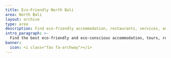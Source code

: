 ```yaml
---
title: Eco-Friendly North Bali
area: North Bali
layout: archive
type: area
description: Find eco-friendly accommodation, restaurants, services, and things to do in North Bali with our free green business directory.
intro_paragraph: >-
  Find the best eco-friendly and eco-conscious accommodation, tours, restaurants, and services in North Bali. The region is centered around historic [Singaraja](/areas/singaraja), the old Dutch capital with colonial architecture. The area is much quieter and less crowded than [South Bali](/areas/south-bali). Nearby [Lovina](/areas/lovina) is a destination that offers dolphin tours.
banner:
  icon: <i class="fas fa-archway"></i>
---
```


